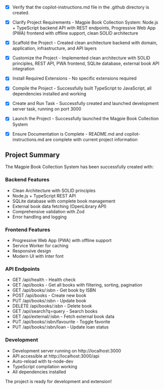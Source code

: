<!-- Use this file to provide workspace-specific custom instructions to Copilot. For more details, visit https://code.visualstudio.com/docs/copilot/copilot-customization#_use-a-githubcopilotinstructionsmd-file -->

- [x] Verify that the copilot-instructions.md file in the .github directory is created.

- [x] Clarify Project Requirements - Magpie Book Collection System: Node.js + TypeScript backend API with REST endpoints, Progressive Web App (PWA) frontend with offline support, clean SOLID architecture

- [x] Scaffold the Project - Created clean architecture backend with domain, application, infrastructure, and API layers

- [x] Customize the Project - Implemented clean architecture with SOLID principles, REST API, PWA frontend, SQLite database, external book API integration

- [x] Install Required Extensions - No specific extensions required

- [x] Compile the Project - Successfully built TypeScript to JavaScript, all dependencies installed and working

- [x] Create and Run Task - Successfully created and launched development server task, running on port 3000

- [x] Launch the Project - Successfully launched the Magpie Book Collection System

- [x] Ensure Documentation is Complete - README.md and copilot-instructions.md are complete with current project information

## Project Summary

The Magpie Book Collection System has been successfully created with:

### Backend Features

- Clean Architecture with SOLID principles
- Node.js + TypeScript REST API
- SQLite database with complete book management
- External book data fetching (OpenLibrary API)
- Comprehensive validation with Zod
- Error handling and logging

### Frontend Features

- Progressive Web App (PWA) with offline support
- Service Worker for caching
- Responsive design
- Modern UI with Inter font

### API Endpoints

- GET /api/health - Health check
- GET /api/books - Get all books with filtering, sorting, pagination
- GET /api/books/:isbn - Get book by ISBN
- POST /api/books - Create new book
- PUT /api/books/:isbn - Update book
- DELETE /api/books/:isbn - Delete book
- GET /api/search?q=query - Search books
- GET /api/external/:isbn - Fetch external book data
- PUT /api/books/:isbn/favourite - Toggle favorite
- PUT /api/books/:isbn/loan - Update loan status

### Development

- Development server running on http://localhost:3000
- API accessible at http://localhost:3000/api
- Auto-reload with ts-node-dev
- TypeScript compilation working
- All dependencies installed

The project is ready for development and extension!
